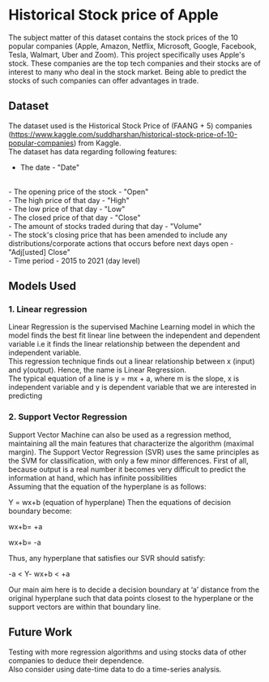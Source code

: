 # Historical Stock price of Apple
The subject matter of this dataset contains the stock prices of the 10 popular companies (Apple, Amazon, Netflix, Microsoft, Google, Facebook, Tesla, Walmart, Uber and Zoom). This project specifically uses Apple's stock. These companies are the top tech companies and their stocks are of interest to many who deal in the stock market. Being able to predict the stocks of such companies can offer advantages in trade.
## Dataset

The dataset used is the Historical Stock Price of (FAANG + 5) companies (https://www.kaggle.com/suddharshan/historical-stock-price-of-10-popular-companies) from Kaggle.
<br>
The dataset has data regarding following features:
<br>
- The date - "Date"
<br>
- The opening price of the stock - "Open"
<br>
- The high price of that day - "High"
<br>
- The low price of that day - "Low"
<br>
- The closed price of that day - "Close"
<br>
- The amount of stocks traded during that day - "Volume"
<br>
- The stock's closing price that has been amended to include any distributions/corporate actions that occurs before next days open - "Adj[usted] Close"
<br>
- Time period - 2015 to 2021 (day level)


## Models Used

### 1. Linear regression
 Linear Regression is the supervised Machine Learning model in which the model finds the best fit linear line between the independent and dependent variable i.e it finds the linear relationship between the dependent and independent variable.
 <br>
 This regression technique finds out a linear relationship between x (input) and y(output). Hence, the name is Linear Regression.
<br>
The typical equation of a line is y = mx + a, where m is the slope, x is independent variable and y is dependent variable that we are interested in predicting

### 2. Support Vector Regression
Support Vector Machine can also be used as a regression method, maintaining all the main features that characterize the algorithm (maximal margin). The Support Vector Regression (SVR) uses the same principles as the SVM for classification, with only a few minor differences. First of all, because output is a real number it becomes very difficult to predict the information at hand, which has infinite possibilities
<br>
Assuming that the equation of the hyperplane is as follows:

Y = wx+b (equation of hyperplane)
Then the equations of decision boundary become:

wx+b= +a

wx+b= -a

Thus, any hyperplane that satisfies our SVR should satisfy:

-a < Y- wx+b < +a 

Our main aim here is to decide a decision boundary at ‘a’ distance from the original hyperplane such that data points closest to the hyperplane or the support vectors are within that boundary line.

## Future Work
Testing with more regression algorithms and using stocks data of other companies to deduce their dependence. 
<br>
Also consider using date-time data to do a time-series analysis.

